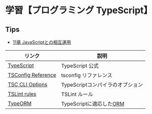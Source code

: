 # 学習【プログラミング TypeScript】

## Tips

- [11章 JavaScriptとの相互運用](chapter_11_js_interoperability/)

|リンク|説明|
|---|---|
|[TypeScript](https://www.typescriptlang.org/)|TypeScript 公式|
|[TSConfig Reference](https://www.typescriptlang.org/tsconfig)|tsconfig リファレンス|
|[TSC CLI Options](https://www.typescriptlang.org/docs/handbook/compiler-options.html)|TypeScriptコンパイラのオプション|
|[TSLint rules](https://palantir.github.io/tslint/rules/)|TSLint ルール|
|[TypeORM](https://typeorm.io/)|TypeScriptに適応した[ORM](https://ja.wikipedia.org/wiki/%E3%82%AA%E3%83%96%E3%82%B8%E3%82%A7%E3%82%AF%E3%83%88%E9%96%A2%E4%BF%82%E3%83%9E%E3%83%83%E3%83%94%E3%83%B3%E3%82%B0#:~:text=%E3%82%AA%E3%83%96%E3%82%B8%E3%82%A7%E3%82%AF%E3%83%88%E9%96%A2%E4%BF%82%E3%83%9E%E3%83%83%E3%83%94%E3%83%B3%E3%82%B0%EF%BC%88%E8%8B%B1%3A%20Object,%E3%82%AA%E3%83%96%E3%82%B8%E3%82%A7%E3%82%AF%E3%83%88%E9%96%A2%E9%80%A3%E3%83%9E%E3%83%83%E3%83%94%E3%83%B3%E3%82%B0%E3%81%A8%E3%82%82%E5%91%BC%E3%81%B6%E3%80%82)|
